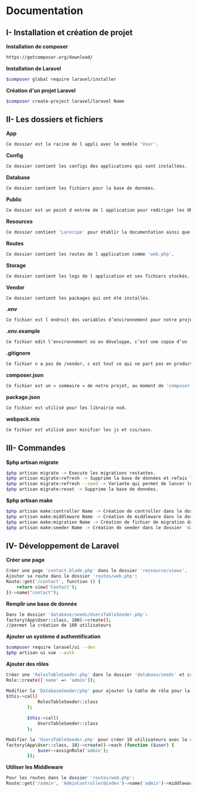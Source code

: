 # Documentation

## I- Installation et création de projet

**Installation de composer**
```bash
https://getcomposer.org/download/
```

**Installation de Laravel**
```bash
$composer global require laravel/installer
```

**Création d'un projet Laravel**
```bash
$composer create-project laravel/laravel Name
```

## II- Les dossiers et fichiers

**App**
```bash
Ce dossier est la racine de l appli avec le modèle 'User'.
```

**Config**
```bash
Ce dossier contient les configs des applications qui sont installées.
```

**Database**
```bash
Ce dossier contient les fichiers pour la base de données.
```

**Public**
```bash
Ce dossier est un point d entrée de l application pour rediriger les URL par exemples.
```

**Resources**
```bash
Ce dossier contient 'Larecipe' pour établir la documentation ainsi que les 'views' qui est le fichier gérant le contenu des pages de notre site.
```

**Routes**
```bash
Ce dossier contient les routes de l application comme 'web.php'.
```

**Storage**
```bash
Ce dossier contient les logs de l application et ses fichiers stockés.
```

**Vendor**
```bash
Ce dossier contient les packages qui ont été installés.
```

**.env**
```bash
Ce fichier est l endroit des variables d’environnement pour notre projet.
```

**.env.example**
```bash
Ce fichier edit l’environnement où on développe, c’est une copie d’un .env vierge.
```

**.gitignore**
```bash
Ce fichier n a pas de /vendor, c est tout ce qui ne part pas en production.
```

**composer.json**
```bash
Ce fichier est un « sommaire » de notre projet, au moment de 'composer install' il va installer tous les requires.
```

**package.json**
```bash
Ce fichier est utilisé pour les librairie nod.
```

**webpack.mix**
```bash
Ce fichier est utilisé pour minifier les js et css/sass.
```

## III- Commandes

**$php artisan migrate**
```bash
$php artisan migrate -> Execute les migrations restantes.
$php artisan migrate:refresh -> Supprime la base de données et refais les migration.
$php artisan migrate:refresh --seed -> Variante qui permet de lancer les seeders en plus.
$php artisan migrate:reset -> Supprime la base de données.
```

**$php artisan make**
```bash
$php artisan make:controller Name -> Création de controller dans le dossier 'app/Http/Controllers'.
$php artisan make:middleware Name -> Création de middleware dans le dossier 'app/Http/Middleware'.
$php artisan make:migration Name -> Création de fichier de migration dans le dossier 'database/migrations'.
$php artisan make:seeder Name -> Création de seeder dans le dossier 'database/seeds'.
```


## IV- Développement de Laravel

**Créer une page**
```bash
Créer une page 'contact.blade.php' dans le dossier 'ressource/views'.
Ajouter sa route dans le dossier 'routes/web.php':
Route::get('/contact', function () {
    return view('Contact');
})->name("contact");
```

**Remplir une base de donnée**
```bash
Dans le dossier 'database/seeds/UsersTableSeeder.php':
factory(App\User::class, 100)->create();
//permet la création de 100 utilisateurs
```

**Ajouter un système d authentification**
```bash
$composer require laravel/ui --dev
$php artisan ui vue --auth
```

**Ajouter des rôles**
```bash
Créer une 'RolesTableSeeder.php' dans le dossier 'database/seeds' et créer un role:
Role::create(['name' => 'admin']);

Modifier la 'DatabaseSeeder/php' pour ajouter la table de rôle pour la migration dans le dossier 'database/seeds':
$this->call(
            RolesTableSeeder::class
        );
        
        $this->call(
            UsersTableSeeder::class
        );

Modifier la 'UsersTableSeeder.php' pour créer 10 utilisateurs avec le rôle admin dans le dossier 'database/seeds':
factory(App\User::class, 10)->create()->each (function ($user) {
            $user->assignRole('admin');
        });
```

**Utiliser les Middleware**
```bash
Pour les routes dans le dossier 'routes/web.php':
Route::get('/admin', 'AdminController@index')->name('admin')->middleware('auth', 'role:admin');
```
